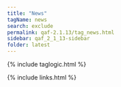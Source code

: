 ```yaml
---
title: "News"
tagName: news
search: exclude
permalink: qaf-2.1.13/tag_news.html
sidebar: qaf_2_1_13-sidebar
folder: latest
---
```

{% include taglogic.html %}

{% include links.html %}
